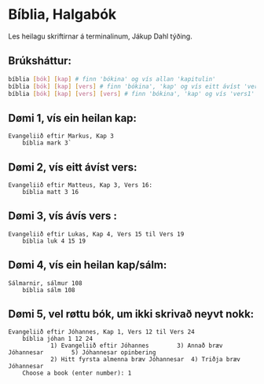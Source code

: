 # Bíblia, Halgabók
Les heilagu skriftirnar á terminalinum, Jákup Dahl týðing.

## Brúksháttur: 
```bash
bíblia [bók] [kap] # finn 'bókina' og vís allan 'kapitulin'
bíblia [bók] [kap] [vers] # finn 'bókina', 'kap' og vís eitt ávíst 'vers'
bíblia [bók] [kap] [vers] [vers] # finn 'bókina', 'kap' og vís 'vers1' til 'vers2'
```
## Dømi 1, vís ein heilan kap:
```
Evangeliið eftir Markus, Kap 3
    bíblia mark 3`
```
## Dømi 2, vís eitt ávíst vers:
```
Evangeliið eftir Matteus, Kap 3, Vers 16:
    bíblia matt 3 16
```
## Dømi 3, vís ávís vers :
```
Evangeliið eftir Lukas, Kap 4, Vers 15 til Vers 19
    bíblia luk 4 15 19
```
## Dømi 4, vís ein heilan kap/sálm:
```
Sálmarnir, sálmur 108
    bíblia sálm 108
```
## Dømi 5, vel røttu bók, um ikki skrivað neyvt nokk:
```
Evangeliið eftir Jóhannes, Kap 1, Vers 12 til Vers 24
    bíblia jóhan 1 12 24
            1) Evangeliið eftir Jóhannes		3) Annað bræv Jóhannesar		5) Jóhannesar opinbering
            2) Hitt fyrsta almenna bræv Jóhannesar	4) Triðja bræv Jóhannesar
    Choose a book (enter number): 1
```

